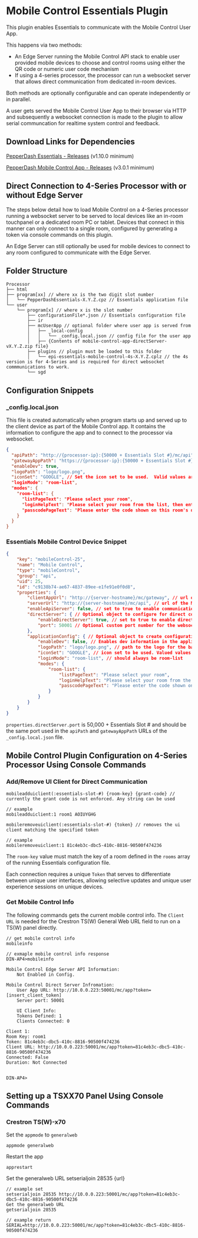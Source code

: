 # Mobile Control Essentials Plugin

This plugin enables Essentials to communicate with the Mobile Control User App.

This happens via two methods:

- An Edge Server running the Mobile Control API stack to enable user provided mobile devices to choose and control rooms using either the QR code or numeric user code mechanism
- If using a 4-series processor, the processor can run a websocket server that allows direct communication from dedicated in-room devices.

Both methods are optionally configurable and can operate independently or in parallel.

A user gets served the Mobile Control User App to their browser via HTTP and subsequently a websocket connection is made to the plugin to allow serial communcation for realtime system control and feedback.

## Download Links for Dependencies

[PepperDash Essentials - Releases](https://github.com/PepperDash/Essentials/releases) (v1.10.0 minimum)

[PepperDash Mobile Control App - Releases](https://github.com/PepperDash-Products/mobile-control-app/releases) (v3.0.1 minimum)

## Direct Connection to 4-Series Processor with or without Edge Server

The steps below detail how to load Mobile Control on a 4-Series processor running a websocket server to be served to local devices like an in-room touchpanel or a dedicated room PC or tablet. Devices that connect in this manner can only connect to a single room, configured by generating a token via console commands on this plugin.

An Edge Server can still optionally be used for mobile devices to connect to any room configured to communicate with the Edge Server.

## Folder Structure

```plaintext
Processor
├── html
├── program[xx] // where xx is the two digit slot number
│   └── PepperDashEssentials-X.Y.Z.cpz // Essentials application file
└── user
    └── program[x] // where x is the slot number
        ├── configurationFile*.json // Essentials configuration file
        ├── ir
        ├── mcUserApp // optional folder where user app is served from
        │   ├── _local-config
        │   │   └── _config.local.json // config file for the user app
        │   ├── {Contents of mobile-control-app-directServer-vX.Y.Z.zip file}
        ├── plugins // plugin must be loaded to this folder
        │   └── epi-essentials-mobile-control-4s-X.Y.Z.cplz // the 4s version is for 4-Series and is required for direct websocket commmunications to work.
        └── sgd
```

## Configuration Snippets

### \_config.local.json

This file is created automatically when program starts up and served up to the client device as part of the Mobile Control app. It contains the information to configure the app and to connect to the processor via websocket.

```json
{
  "apiPath": "http://{processor-ip}:{50000 + Essentials Slot #}/mc/api", // This value must be set to the IP of the processor and the port configured for the websocket
  "gatewayAppPath": "https://{processor-ip}:{50000 + Essentials Slot #}/mc/gateway", // Not used in direct connection scenarios
  "enableDev": true,
  "logoPath": "logo/logo.png",
  "iconSet": "GOOGLE", // Set the icon set to be used.  Valid values are "GOOGLE", "HABANERO" or "NEO
  "loginMode": "room-list",
  "modes": {
    "room-list": {
      "listPageText": "Please select your room",
      "loginHelpText": "Please select your room from the list, then enter the code shown on the display in the room. (Configurable message)",
      "passcodePageText": "Please enter the code shown on this room's display"
    }
  }
}
```

### Essentials Mobile Control Device Snippet

```json
{
    "key": "mobileControl-25",
    "name": "Mobile Control",
    "type": "mobileControl",
    "group": "api",
    "uid": 25,
    "id": "c9138b74-ae67-4837-89ee-e1fe91e0f0d8",
    "properties": {
        "clientAppUrl": "http://{server-hostname}/mc/gateway", // url of the gateway app on an Edge Server
        "serverUrl": "http://{server-hostname}/mc/api", // url of the MC API on an Edge Server
        "enableApiServer": false, // set to true to enable communication with an Edge Server
        "directServer": { // Optional object to configure for direct communication
            "enableDirectServer": true, // set to true to enable direct communication to the plugins websocket server
            "port": 50001 // Optional custom port number for the websocket communication.  If not specified, default port will be 50000 + the program slot number
        },
        "applicationConfig": { // Optional object to create configuration for the MC Application
            "enableDev": false, // Enables dev information in the application
            "logoPath": "logo/logo.png", // path to the logo for the background in the application
            "iconSet": "GOOGLE", // icon set to be used. Valued values are "GOOGLE", "HABANERO", or "NEO"
            "loginMode": "room-list", // should always be room-list
            "modes": {
                "room-list": {
                    "listPageText": "Please select your room",
                    "loginHelpText": "Please select your room from the list, then enter the code shown on the display.",
                    "passcodePageText": "Please enter the code shown on this room's display"
                }
            }
        }
    }
}
```

`properties.directServer.port` is 50,000 + Essentials Slot # and should be the same port used in the `apiPath` and `gatewayAppPath` URLs of the `_config.local.json` file.

## Mobile Control Plugin Configuration on 4-Series Processor Using Console Commands

### Add/Remove UI Client for Direct Communication

```plaintext
mobileadduiclient(:essentials-slot-#) {room-key} {grant-code} // currently the grant code is not enforced. Any string can be used

// example
mobileadduiclient:1 room1 AOIUYGHG

mobileremoveuiclient(:essentials-slot-#) {token} // removes the ui client matching the specified token

// example
mobileremoveuiclient:1 81c4eb3c-dbc5-410c-8816-90500f474236
```

The `room-key` value must match the key of a room defined in the `rooms` array of the running Essentials configuration file.

Each connection requires a unique `Token` that serves to differentiate between unique user interfaces, allowing selective updates and unique user experience sessions on unique devices.

### Get Mobile Control Info

The following commands gets the current mobile control info. The `Client URL` is needed for the Crestron TS(W) General Web URL field to run on a TS(W) panel directly.

```plaintext
// get mobile control info
mobileinfo

// exmaple mobile control info response
DIN-AP4>mobileinfo

Mobile Control Edge Server API Information:
    Not Enabled in Config.

Mobile Control Direct Server Infromation:
    User App URL: http://10.0.0.223:50001/mc/app?token=[insert_client_token]
    Server port: 50001

    UI Client Info:
    Tokens Defined: 1
    Clients Connected: 0

Client 1:
Room Key: room1
Token: 81c4eb3c-dbc5-410c-8816-90500f474236
Client URL: http://10.0.0.223:50001/mc/app?token=81c4eb3c-dbc5-410c-8816-90500f474236
Connected: False
Duration: Not Connected


DIN-AP4>
```

## Setting up a TSXX70 Panel Using Console Commands

### Crestron TS(W)-x70

Set the `appmode` to `generalweb`

```plaintext
appmode generalweb
```

Restart the app

```plaintext
apprestart
```

Set the generalweb URL
setserialjoin 28535 {url}

```plaintext
// example set
setserialjoin 28535 http://10.0.0.223:50001/mc/app?token=81c4eb3c-dbc5-410c-8816-90500f474236
Get the generalweb URL
getserialjoin 28535
```

```plaintext
// example return
SERIAL=http://10.0.0.223:50001/mc/app?token=81c4eb3c-dbc5-410c-8816-90500f474236
```
